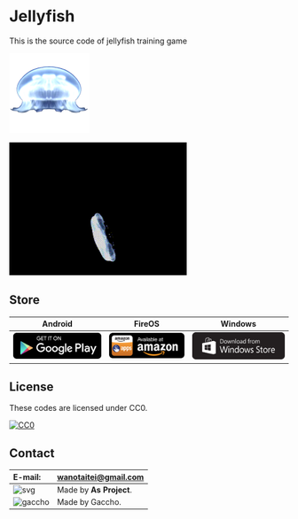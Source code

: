 ﻿# Jellyfish

This is the source code of jellyfish training game

[![Jellyfish](https://github.com/Kasugaccho/Jellyfish/blob/master/Android/button/button.Packaging/res/drawable-xxhdpi/ic_launcher.png "Jellyfish")](https://play.google.com/store/apps/details?id=com.wanotaitei.jellyfish)

[![Jellyfish Gif](https://github.com/Kasugaccho/Jellyfish/blob/master/screenshot/jellyfish.gif)](https://play.google.com/store/apps/details?id=com.wanotaitei.jellyfish)

## Store

|Android|FireOS|Windows|
|:---:|:---:|:---:|
|[![Google Play](https://github.com/Kasugaccho/Store/blob/master/AppLogo/Store/googleplay.png "Google Play")](https://play.google.com/store/apps/details?id=com.wanotaitei.jellyfish)|[![Amazon App](https://github.com/Kasugaccho/Store/blob/master/AppLogo/Store/amazonappstore.png "Amazon App")](https://www.amazon.com/gp/product/B07F5R9M9K)|[![Windows Store](https://github.com/Kasugaccho/Store/blob/master/AppLogo/Store/windowsstore.png "Windows Store")](https://www.dropbox.com/s/1gi63uttrs4m8oq/Jellyfish1.0.0.zip?dl=1)|

## License

These codes are licensed under CC0.

[![CC0](http://i.creativecommons.org/p/zero/1.0/88x31.png "CC0")](http://creativecommons.org/publicdomain/zero/1.0/deed.ja)

## Contact

|E-mail:|wanotaitei@gmail.com|
|:---|:---|
|![svg](https://Kasugaccho.github.io/DungeonPicture/Picture/as_logo.svg)|Made by **As Project**.|
|![gaccho](https://Kasugaccho.github.io/DungeonPicture/Picture/gaccho_icon.svg)|Made by Gaccho.|
